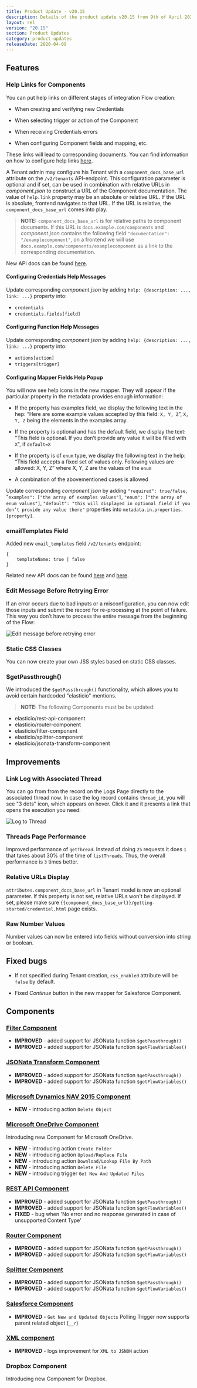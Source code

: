 ```yaml
---
title: Product Update - v20.15
description: Details of the product update v20.15 from 9th of April 2020.
layout: rel
version: "20.15"
section: Product Updates
category: product-updates
releaseDate: 2020-04-09
---
```


## Features

### Help Links for Components
You can put help links on different stages of integration Flow creation:

- When creating and verifying new Credentials

- When selecting trigger or action of the Component

- When receiving Credentials errors

- When configuring Component fields and mapping, etc.

These links will lead to corresponding documents. You can find information on how to configure help links [here](/guides/configuring-help-links.html).

A Tenant admin may configure his Tenant with a `component_docs_base_url` attribute on the `/v2/tenants` API-endpoint. This configuration parameter is optional and if set, can be used in combination with relative URLs in *component.json* to construct a URL of the Component documentation. The value of `help.link` property may be an absolute or relative URL. If the URL is absolute, frontend navigates to that URL. If the URL is relative, the `component_docs_base_url` comes into play.

>**NOTE:** `component_docs_base_url` is for relative paths to component documents. If this URL is `docs.example.com/components` and *component.json* contains the following field `"documentation": "/examplecomponent"`, on a frontend we will use `docs.example.com/components/examplecomponent` as a link to the corresponding documentation.

New API docs can be found [here]({{site.data.tenant.apiBaseUri}}/docs/v2/#create-a-tenant).

#### Configuring Credentials Help Messages
Update corresponding *component.json* by adding `help: {description: ..., link: ...}` property into:
- `credentials`
- `credentials.fields[field]`

#### Configuring Function Help Messages
Update corresponding *component.json* by adding `help: {description: ..., link: ...}` property into:
- `actions[action]`
- `triggers[trigger]`

#### Configuring Mapper Fields Help Popup
You will now see help icons in the new mapper. They will appear if the particular property in the metadata provides enough information:

- If the property has examples field, we display the following text in the hep: “Here are some example values accepted by this field: `X, Y, Z`”, `X, Y, Z` being the elements in the examples array.

- If the property is optional and has the default field, we display the text: "This field is optional. If you don’t provide any value it will be filled with `X`", if `default=X`

- If the property is of `enum` type, we display the following text in the help: “This field accepts a fixed set of values only. Following values are allowed: X, Y, Z” where X, Y, Z are the values of the `enum`

- A combination of the abovementioned cases is allowed

Update corresponding *component.json* by adding `"required": true/false`, "`examples": ["the array of examples values"]`, `"enum": ["the array of enum values"]`, `"default": "this will displayed in optional field if you don’t provide any value there"` properties into `metadata.in.properties.[property]`.

###  emailTemplates Field
Added new `email_templates` field `/v2/tenants` endpoint:
```
{
    templateName: true | false
}
```
Related new API docs can be found [here]({{site.data.tenant.apiBaseUri}}/docs/v2/#create-a-tenant) and [here]({{site.data.tenant.apiBaseUri}}/docs/v2/#list-of-emails-sent-by-the-platform).


### Edit Message Before Retrying Error
If an error occurs due to bad inputs or a misconfiguration, you can now edit those inputs and submit the record for re-processing at the point of failure. This way you don’t have to process the entire message from the beginning of the Flow:

![Edit message before retrying error](/assets/img/integrator-guide/instant-error-management/edit-error.gif)

### Static CSS Classes
You can now create your own JSS styles based on static CSS classes.

### $getPassthrough()
We introduced the `$getPassthrough()` functionality, which allows you to avoid certain hardcoded "elasticio" mentions.

>**NOTE:** The following Components must be be updated:

- elasticio/rest-api-component
- elasticio/router-component
- elasticio/filter-component
- elasticio/splitter-component
- elasticio/jsonata-transform-component


## Improvements

### Link Log with Associated Thread
You can go from from the record on the Logs Page directly to the associated thread now. In case the log record contains `thread_id`, you will see "3 dots" icon, which appears on hover. Click it and it presents a link that opens the execution you need:

![Log to Thread](/assets/img/RN/2020-04.09/log-to-thread.gif)

### Threads Page Performance
Improved performance of `getThread`. Instead of doing `25` requests it does `1` that takes about 30% of the time of `listThreads`. Thus, the overall performance is `3` times better.

### Relative URLs Display
`attributes.component_docs_base_url` in Tenant model is now an optional parameter. If this property is not set, relative URLs won't be displayed. If set, please make sure `{{component_docs_base_url}}/getting-started/credential.html` page exists.


### Raw Number Values
Number values can now be entered into fields without conversion into string or boolean.


## Fixed bugs
* If not specified during Tenant creation, `css_enabled` attribute will be `false` by default.

* Fixed *Continue* button in the new mapper for Salesforce Component.

## Components

### [Filter Component](/components/filter)

*   **IMPROVED** - added support for JSONata function `$getPassthrough()`
*   **IMPROVED** - added support for JSONata function `$getFlowVariables()`

### [JSONata Transform Component](/components/jsonata)

*   **IMPROVED** - added support for JSONata function `$getPassthrough()`
*   **IMPROVED** - added support for JSONata function `$getFlowVariables()`

### [Microsoft Dynamics NAV 2015 Component](/components/microsoft-dynamics-nav-odata/)

*   **NEW** - introducing action `Delete Object`

### [Microsoft OneDrive Component](/components/onedrive/)

Introducing new Component for Microsoft OneDrive.

*   **NEW** - introducing action `Create Folder`
*   **NEW** - introducing action `Upload/Replace File`
*   **NEW** - introducing action `Download/Lookup File By Path`
*   **NEW** - introducing action `Delete File`
*   **NEW** - introducing trigger `Get New And Updated Files`

### [REST API Component](/components/rest-api/)

*   **IMPROVED** - added support for JSONata function `$getPassthrough()`
*   **IMPROVED** - added support for JSONata function `$getFlowVariables()`
*   **FIXED** - bug when 'No error and no response generated in case of unsupported Content Type'

### [Router Component](/components/router)

*   **IMPROVED** - added support for JSONata function `$getPassthrough()`
*   **IMPROVED** - added support for JSONata function `$getFlowVariables()`

### [Splitter Component](/components/splitter)

*   **IMPROVED** - added support for JSONata function `$getPassthrough()`
*   **IMPROVED** - added support for JSONata function `$getFlowVariables()`

### [Salesforce Component](/components/salesforce/)

*   **IMPROVED** - `Get New and Updated Objects` Polling Trigger now supports parent related object (`__r`)

### [XML component](/components/xml/)

*   **IMPROVED** - logs improvement for `XML to JSNON` action


### Dropbox Component

Introducing new Component for Dropbox.
